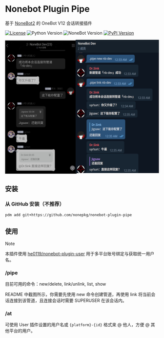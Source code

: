 # Nonebot Plugin Pipe

基于 [NoneBot2](https://github.com/nonebot/nonebot2) 的 OneBot V12 会话转接插件

[![License](https://img.shields.io/github/license/nonepkg/nonebot-plugin-pipe?style=flat-square)](LICENSE)
![Python Version](https://img.shields.io/badge/python-3.9+-blue.svg?style=flat-square)
![NoneBot Version](https://img.shields.io/badge/nonebot-2.3.0+-red.svg?style=flat-square)
[![PyPI Version](https://img.shields.io/pypi/v/nonebot-plugin-pipe.svg?style=flat-square)](https://pypi.python.org/pypi/nonebot-plugin-pipe)

![截图](./docs/screenshot.jpg)

## 安装

<!--
### 从 PyPI 安装（推荐）

- 使用 nb-cli  

```sh
nb plugin install nonebot-plugin-pipe
```

- 使用 pdm

```sh
pdm add nonebot-plugin-pipe
```

-->
### 从 GitHub 安装（不推荐）

```sh
pdm add git+https://github.com/nonepkg/nonebot-plugin-pipe
```

## 使用

> [!NOTE]
> 本插件使用 [he0119/nonebot-plugin-user](https://github.com/he0119/nonebot-plugin-user) 用于多平台账号绑定与获取统一用户名。

### /pipe

目前可用的命令：new/delete, link/unlink, list, show

README 中截图所示，你需要先使用 new 命令创建管道，再使用 link 将当前会话连接到该管道，且连接会话时需要 SUPERUSER 在该会话内。

### /at

可使用 User 插件设置的用户名或 `{platform}-{id}` 格式来 @ 他人，方便 @ 其他平台的用户。
